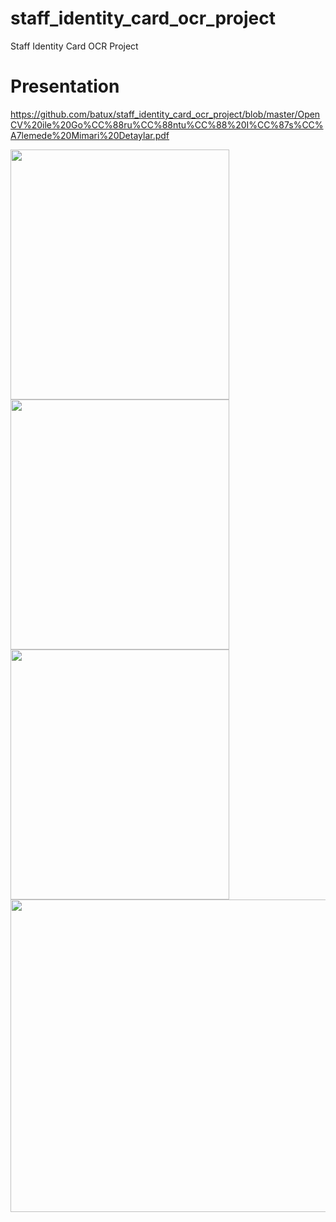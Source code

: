 # staff_identity_card_ocr_project
Staff Identity Card OCR Project

# Presentation

https://github.com/batux/staff_identity_card_ocr_project/blob/master/OpenCV%20ile%20Go%CC%88ru%CC%88ntu%CC%88%20I%CC%87s%CC%A7lemede%20Mimari%20Detaylar.pdf

<img src="https://user-images.githubusercontent.com/2838457/46764665-bcaf9200-cce5-11e8-8f4c-192f4281a681.png" width="350" height="400">
<img src="https://user-images.githubusercontent.com/2838457/46764666-bcaf9200-cce5-11e8-8684-ddbd1a8d5339.png" width="350" height="400">
<img src="https://user-images.githubusercontent.com/2838457/46764667-bcaf9200-cce5-11e8-8776-1e95808f05fb.png" width="350" height="400">
<img src="https://user-images.githubusercontent.com/2838457/46764718-e4065f00-cce5-11e8-94d3-234c76625a57.png" width="700" height="500">
